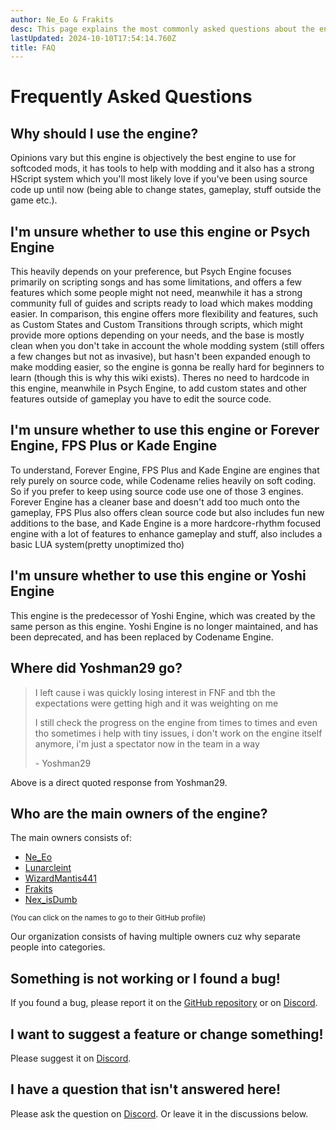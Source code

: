 ```yaml
---
author: Ne_Eo & Frakits
desc: This page explains the most commonly asked questions about the engine.
lastUpdated: 2024-10-10T17:54:14.760Z
title: FAQ
---
```

# Frequently Asked Questions

## Why should I use the engine?

Opinions vary but this engine is objectively the best engine to use for softcoded mods, it has tools to help with modding and it also has a strong HScript system which you'll most likely love if you've been using source code up until now (being able to change states, gameplay, stuff outside the game etc.).

## I'm unsure whether to use this engine or Psych Engine

This heavily depends on your preference, but Psych Engine focuses primarily on scripting songs and has some limitations, and offers a few features which some people might not need, meanwhile it has a strong community full of guides and scripts ready to load which makes modding easier.
In comparison, this engine offers more flexibility and features, such as Custom States and Custom Transitions through scripts, which might provide more options depending on your needs, and the base is mostly clean when you don't take in account the whole modding system (still offers a few changes but not as invasive), but hasn't been expanded enough to make modding easier, so the engine is gonna be really hard for beginners to learn (though this is why this wiki exists).
Theres no need to hardcode in this engine, meanwhile in Psych Engine, to add custom states and other features outside of gameplay you have to edit the source code.

## I'm unsure whether to use this engine or Forever Engine, FPS Plus or Kade Engine

To understand, Forever Engine, FPS Plus and Kade Engine are engines that rely purely on source code, while Codename relies heavily on soft coding. So if you prefer to keep using source code use one of those 3 engines. Forever Engine has a cleaner base and doesn't add too much onto the gameplay, FPS Plus also offers clean source code but also includes fun new additions to the base, and Kade Engine is a more hardcore-rhythm focused engine with a lot of features to enhance gameplay and stuff, also includes a basic LUA system(pretty unoptimized tho)

## I'm unsure whether to use this engine or Yoshi Engine

This engine is the predecessor of Yoshi Engine, which was created by the same person as this engine.
Yoshi Engine is no longer maintained, and has been deprecated, and has been replaced by Codename Engine.

## Where did Yoshman29 go?

> I left cause i was quickly losing interest in FNF and tbh the expectations were getting high and it was weighting on me
>
> I still check the progress on the engine from times to times and even tho sometimes i help with tiny issues, i don't work on the engine itself anymore, i'm just a spectator now in the team in a way
>
> \- Yoshman29

Above is a direct quoted response from Yoshman29.

## Who are the main owners of the engine?

The main owners consists of:
- [Ne_Eo](https://github.com/Ne_Eo)
- [Lunarcleint](https://github.com/Lunarcleint)
- [WizardMantis441](https://github.com/WizardMantis441)
- [Frakits](https://github.com/Frakits)
- [Nex_isDumb](https://github.com/Nex_isDumb)

<small>(You can click on the names to go to their GitHub profile)</small>

Our organization consists of having multiple owners cuz why separate people into categories.

## Something is not working or I found a bug!

If you found a bug, please report it on the [GitHub repository](https://github.com/FNF-CNE-Devs/CodenameEngine/issues) or on [Discord](https://discord.gg/WTzm35kekB).

## I want to suggest a feature or change something!

Please suggest it on [Discord](https://discord.gg/WTzm35kekB).

## I have a question that isn't answered here!

Please ask the question on [Discord](https://discord.gg/WTzm35kekB).
Or leave it in the discussions below.